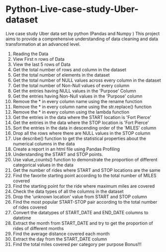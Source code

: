 # Python-Live-case-study-Uber-dataset
Live case study Uber data set by python (Pandas and Numpy )
This project aims to provide a comprehensive understanding of data cleaning and data transformation at an advanced level.

1. Reading the Data
2. View First n rows of Data
3. View the last 5 rows of Data
4. Get the total number of rows and column in the dataset
5. Get the total number of elements in the dataset
6. Get the total number of NULL values across every column in the dataset
7. Get the total number of Non-Null values of every column
8. Get the entries having NULL values in the 'Purpose' Column
9. Get the entries having Non-Null values in the 'Purpose' column
10. Remove the * in every column name using the rename function
11. Remove the * in every column name using the str.replace() function
12. Remove the * in every column using the lambda function
13. Get the entries in the data where the START location is 'Fort Pierce'
14. Get the entries in the data where the STOP location is 'Fort Pierce'
15. Sort the entries in the data in descending order of the 'MILES' column
16. Drop all the rows where there are NULL values in the STOP column
17. Use describe() function to get the statistical properties about the numerical columns in the data
18. Create a report in an html file using Pandas Profiling
19. Understanding the START and STOP points.
20. Use value_counts() function to demonstrate the proportion of different categorical values in the data
21. Get the number of rides where START and STOP locations are the same
22. Find the favorite starting point according to the total number of MILES covered
23. Find the starting point for the ride where maximum miles are covered
24. Check the data types of all the columns in the dataset
25. Drop the 'unknown location' value from START and STOP column
26. Find the most popular START-STOP pair according to the total number of rides covered
27. Convert the datatypes of START_DATE and END_DATE columns to datetime
28. Extract the month from START_DATE and try to get the proportion of rides of different months
29. Find the average distance covered each month
30. Extract the day from the START_DATE column
31. Find the total miles covered per category per purpose
Bonus!!!
